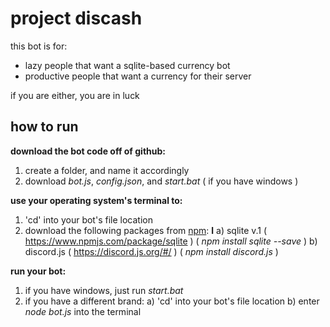 # project discash

this bot is for:
  - lazy people that want a sqlite-based currency bot
  - productive people that want a currency for their server

if you are either, you are in luck

## how to run
**download the bot code off of github:**
  1. create a folder, and name it accordingly
  2. download *bot.js*, *config.json*, and *start.bat* ( if you have windows )

**use your operating system's terminal to:**
  1. 'cd' into your bot's file location
  2. download the following packages from [npm](https://www.npmjs.com/):
**l**
    a) sqlite v.1 ( https://www.npmjs.com/package/sqlite )
        ( *npm install sqlite --save* )
    b) discord.js ( https://discord.js.org/#/ )
        ( *npm install discord.js* )

**run your bot:**
 1. if you have windows, just run *start.bat*
 2. if you have a different brand:
   a) 'cd' into your bot's file location
   b) enter *node bot.js* into the terminal
